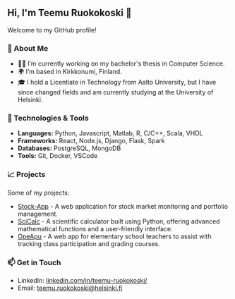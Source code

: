 ## Hi, I'm Teemu Ruokokoski 👋

Welcome to my GitHub profile!

### 🌱 About Me
- 👨‍💻 I’m currently working on my bachelor's thesis in Computer Science.
- 🌍 I’m based in Kirkkonumi, Finland.
- 🎓 I hold a Licentiate in Technology from Aalto University, but I have since changed fields and am currently studying at the University of Helsinki.

### 🔧 Technologies & Tools
- **Languages:** Python, Javascript, Matlab, R, C/C++, Scala, VHDL
- **Frameworks:** React, Node.js, Django, Flask, Spark
- **Databases:** PostgreSQL, MongoDB
- **Tools:** Git, Docker, VSCode

### 📈 Projects
Some of my projects:
- [Stock-App](https://github.com/ruokokoski/stock-app) - A web application for stock market monitoring and portfolio management.
- [SciCalc](https://github.com/ruokokoski/ot-harjoitustyo) - A scientific calculator built using Python, offering advanced mathematical functions and a user-friendly interface.
- [OpeApu](https://github.com/ruokokoski/opeapu) - A web app for elementary school teachers to assist with tracking class participation and grading courses.

### 📫 Get in Touch
- LinkedIn: [linkedin.com/in/teemu-ruokokoski/](https://www.linkedin.com/in/teemu-ruokokoski/)
- Email: teemu.ruokokoski@helsinki.fi

<!--
**ruokokoski/ruokokoski** is a ✨ _special_ ✨ repository because its `README.md` (this file) appears on your GitHub profile.

Here are some ideas to get you started:

- 🔭 I’m currently working on ...
- 🌱 I’m currently learning ...
- 👯 I’m looking to collaborate on ...
- 🤔 I’m looking for help with ...
- 💬 Ask me about ...
- 📫 How to reach me: ...
- 😄 Pronouns: ...
- ⚡ Fun fact: ...
-->
